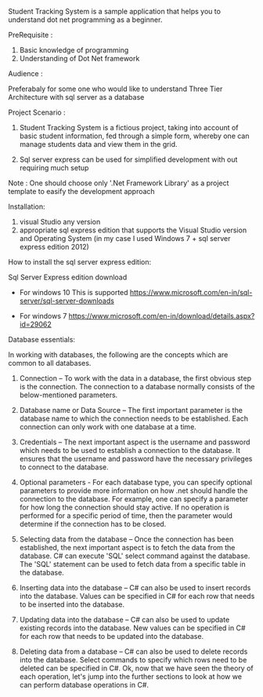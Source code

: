 Student Tracking System is a sample application that helps you to understand dot net programming as a beginner.

PreRequisite :

1) Basic knowledge of programming
2) Understanding of Dot Net framework

Audience : 

Preferabaly for some one who would like to understand Three Tier Architecture with sql server as a database

Project Scenario :

1) Student Tracking System is a fictious project, taking into account of basic student information, fed through a simple form, whereby one can manage students data and view them in the grid.

2) Sql server express can be used for simplified development with out requiring much setup

Note : One should choose only '.Net Framework Library' as a project template to easify the development approach

Installation:
1) visual Studio any version
2) appropriate sql express edition that supports the Visual Studio version and Operating System (in my case I used Windows 7 + sql server express edition 2012)

How to install the sql server express edition:

Sql Server Express edition download
* For windows 10 This is supported https://www.microsoft.com/en-in/sql-server/sql-server-downloads 

* For windows 7 https://www.microsoft.com/en-in/download/details.aspx?id=29062

Database essentials:

In working with databases, the following are the concepts which are common to all databases.

1.	Connection – To work with the data in a database, the first obvious step is the connection. The connection to a database normally consists of the below-mentioned parameters.

 1.	Database name or Data Source – The first important parameter is the database name to which the connection needs to be established. Each connection can only work with one database at a time.
 2.	Credentials – The next important aspect is the username and password which needs to be used to establish a connection to the database. It ensures that the username and password have the necessary privileges to connect to the database.
 3.	Optional parameters - For each database type, you can specify optional parameters to provide more information on how .net should handle the connection to the database. For example, one can specify a parameter for how long the connection should stay active. If no operation is performed for a specific period of time, then the parameter would determine if the connection has to be closed.
 2.	Selecting data from the database – Once the connection has been established, the next important aspect is to fetch the data from the database. C# can execute 'SQL' select command against the database. The 'SQL' statement can be used to fetch data from a specific table in the database.

3.	Inserting data into the database – C# can also be used to insert records into the database. Values can be specified in C# for each row that needs to be inserted into the database.
4.	Updating data into the database – C# can also be used to update existing records into the database. New values can be specified in C# for each row that needs to be updated into the database.
5.	Deleting data from a database – C# can also be used to delete records into the database. Select commands to specify which rows need to be deleted can be specified in C#.
Ok, now that we have seen the theory of each operation, let's jump into the further sections to look at how we can perform database operations in C#.


 
 

